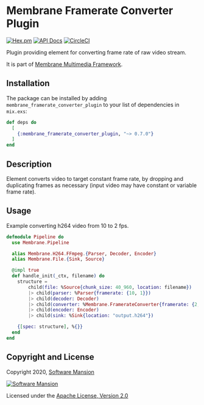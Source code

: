 # Membrane Framerate Converter Plugin

[![Hex.pm](https://img.shields.io/hexpm/v/membrane_framerate_converter_plugin.svg)](https://hex.pm/packages/membrane_framerate_converter_plugin)
[![API Docs](https://img.shields.io/badge/api-docs-yellow.svg?style=flat)](https://hexdocs.pm/membrane_framerate_converter_plugin)
[![CircleCI](https://circleci.com/gh/membraneframework/membrane_framerate_converter_plugin.svg?style=svg)](https://circleci.com/gh/membraneframework/membrane_framerate_converter_plugin)

Plugin providing element for converting frame rate of raw video stream.

It is part of [Membrane Multimedia Framework](https://membraneframework.org).

## Installation

The package can be installed by adding `membrane_framerate_converter_plugin` to your list of dependencies in `mix.exs`:

```elixir
def deps do
  [
	{:membrane_framerate_converter_plugin, "~> 0.7.0"}
  ]
end
```

## Description

Element converts video to target constant frame rate, by dropping and duplicating frames as necessary
(input video may have constant or variable frame rate).

## Usage

Example converting h264 video from 10 to 2 fps.

```elixir
defmodule Pipeline do
  use Membrane.Pipeline

  alias Membrane.H264.FFmpeg.{Parser, Decoder, Encoder}
  alias Membrane.File.{Sink, Source}

  @impl true
  def handle_init(_ctx, filename) do
    structure =
        child(file: %Source{chunk_size: 40_960, location: filename})
        |> child(parser: %Parser{framerate: {10, 1}})
        |> child(decoder: Decoder)
        |> child(converter: %Membrane.FramerateConverter{framerate: {2, 1}})
        |> child(encoder: Encoder)
        |> child(sink: %Sink{location: "output.h264"})

    {[spec: structure], %{}}
  end
end
```

## Copyright and License

Copyright 2020, [Software Mansion](https://swmansion.com/?utm_source=git&utm_medium=readme&utm_campaign=membrane_framerate_converter_plugin)

[![Software Mansion](https://logo.swmansion.com/logo?color=white&variant=desktop&width=200&tag=membrane-github)](https://swmansion.com/?utm_source=git&utm_medium=readme&utm_campaign=membrane_framerate_converter_plugin)

Licensed under the [Apache License, Version 2.0](LICENSE)
